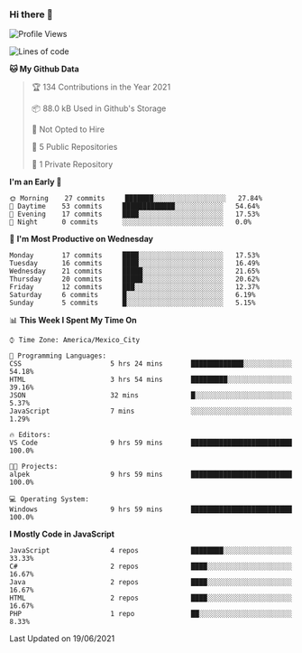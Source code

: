 ### Hi there 👋

<!--START_SECTION:waka-->
![Profile Views](http://img.shields.io/badge/Profile%20Views-0-blue)

![Lines of code](https://img.shields.io/badge/From%20Hello%20World%20I%27ve%20Written-1.8%20million%20lines%20of%20code-blue)

**🐱 My Github Data** 

> 🏆 134 Contributions in the Year 2021
 > 
> 📦 88.0 kB Used in Github's Storage 
 > 
> 🚫 Not Opted to Hire
 > 
> 📜 5 Public Repositories 
 > 
> 🔑 1 Private Repository 
 > 
**I'm an Early 🐤** 

```text
🌞 Morning    27 commits     ███████░░░░░░░░░░░░░░░░░░   27.84% 
🌆 Daytime    53 commits     █████████████░░░░░░░░░░░░   54.64% 
🌃 Evening    17 commits     ████░░░░░░░░░░░░░░░░░░░░░   17.53% 
🌙 Night      0 commits      ░░░░░░░░░░░░░░░░░░░░░░░░░   0.0%

```
📅 **I'm Most Productive on Wednesday** 

```text
Monday       17 commits     ████░░░░░░░░░░░░░░░░░░░░░   17.53% 
Tuesday      16 commits     ████░░░░░░░░░░░░░░░░░░░░░   16.49% 
Wednesday    21 commits     █████░░░░░░░░░░░░░░░░░░░░   21.65% 
Thursday     20 commits     █████░░░░░░░░░░░░░░░░░░░░   20.62% 
Friday       12 commits     ███░░░░░░░░░░░░░░░░░░░░░░   12.37% 
Saturday     6 commits      █░░░░░░░░░░░░░░░░░░░░░░░░   6.19% 
Sunday       5 commits      █░░░░░░░░░░░░░░░░░░░░░░░░   5.15%

```


📊 **This Week I Spent My Time On** 

```text
⌚︎ Time Zone: America/Mexico_City

💬 Programming Languages: 
CSS                      5 hrs 24 mins       █████████████░░░░░░░░░░░░   54.18% 
HTML                     3 hrs 54 mins       █████████░░░░░░░░░░░░░░░░   39.16% 
JSON                     32 mins             █░░░░░░░░░░░░░░░░░░░░░░░░   5.37% 
JavaScript               7 mins              ░░░░░░░░░░░░░░░░░░░░░░░░░   1.29%

🔥 Editors: 
VS Code                  9 hrs 59 mins       █████████████████████████   100.0%

🐱‍💻 Projects: 
alpek                    9 hrs 59 mins       █████████████████████████   100.0%

💻 Operating System: 
Windows                  9 hrs 59 mins       █████████████████████████   100.0%

```

**I Mostly Code in JavaScript** 

```text
JavaScript               4 repos             ████████░░░░░░░░░░░░░░░░░   33.33% 
C#                       2 repos             ████░░░░░░░░░░░░░░░░░░░░░   16.67% 
Java                     2 repos             ████░░░░░░░░░░░░░░░░░░░░░   16.67% 
HTML                     2 repos             ████░░░░░░░░░░░░░░░░░░░░░   16.67% 
PHP                      1 repo              ██░░░░░░░░░░░░░░░░░░░░░░░   8.33%

```



 Last Updated on 19/06/2021
<!--END_SECTION:waka-->

<!--
**JorgeGinez/JorgeGinez** is a ✨ _special_ ✨ repository because its `README.md` (this file) appears on your GitHub profile.

Here are some ideas to get you started:

- 🔭 I’m currently working on ...
- 🌱 I’m currently learning ...
- 👯 I’m looking to collaborate on ...
- 🤔 I’m looking for help with ...
- 💬 Ask me about ...
- 📫 How to reach me: ...
- 😄 Pronouns: ...
- ⚡ Fun fact: ...
-->
